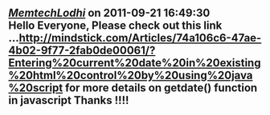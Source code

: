 *[MemtechLodhi]()* on 2011-09-21 16:49:30  
Hello Everyone,
Please check out this link ...http://mindstick.com/Articles/74a106c6-47ae-4b02-9f77-2fab0de00061/?Entering%20current%20date%20in%20existing%20html%20control%20by%20using%20java%20script for more details on getdate() function in javascript
Thanks !!!! 
---------------------------------------
